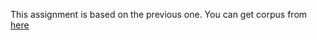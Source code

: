 This assignment is based on the previous one.
 You can get corpus from [here](https://course.pku.edu.cn/bbcswebdav/pid-1380904-dt-content-rid-10450079_1/xid-10450079_1)

